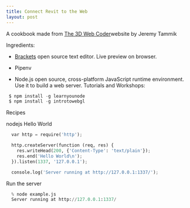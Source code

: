 ```yaml
---
title: Connect Revit to the Web
layout: post
---
```


A cookbook made from [The 3D Web Coder](http://the3dwebcoder.typepad.com/)website by Jeremy Tammik

Ingredients:

- [Brackets](http://brackets.io/) open source text editor. Live preview on browser. 

- Pipenv


- Node.js open source, cross-platform JavaScript runtime environment. Use it to build a web server.
Tutorials and Workshops: 
```python
 $ npm install -g learnyounode
 $ npm install -g introtowebgl
```



Recipes

nodejs Hello World
```python
  var http = require('http');

  http.createServer(function (req, res) {
    res.writeHead(200, {'Content-Type': 'text/plain'});
    res.end('Hello World\n');
  }).listen(1337, '127.0.0.1');

  console.log('Server running at http://127.0.0.1:1337/');
```
Run the server
```python
  % node example.js
  Server running at http://127.0.0.1:1337/
```
